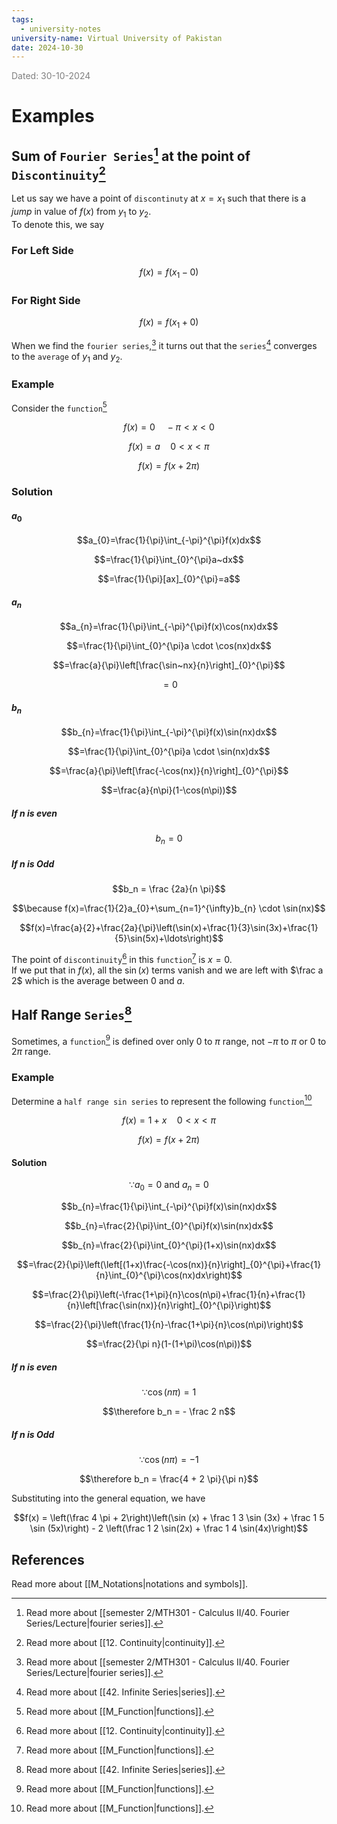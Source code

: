```yaml
---
tags:
  - university-notes
university-name: Virtual University of Pakistan
date: 2024-10-30
---
```


<span style="color: gray;">Dated: 30-10-2024</span>

# Examples

## Sum of `Fourier Series`[^1] at the point of `Discontinuity`[^2]

Let us say we have a point of `discontinuty` at $x = x_1$ such that there is a _jump_ in value of $f(x)$ from $y_1$ to $y_2$.  
To denote this, we say  

### For Left Side

$$f(x) = f(x_1 - 0)$$

### For Right Side

$$f(x) = f(x_1 + 0)$$

When we find the `fourier series`,[^1] it turns out that the `series`[^3] converges to the `average` of $y_1$ and $y_2$.

### Example

Consider the `function`[^4]  

$$f(x) = 0 \quad - \pi < x < 0$$

$$f(x) = a \quad 0 < x < \pi$$

$$f(x) = f(x + 2 \pi)$$

### Solution

#### $a_0$

$$a_{0}=\frac{1}{\pi}\int_{-\pi}^{\pi}f(x)dx$$

$$=\frac{1}{\pi}\int_{0}^{\pi}a~dx$$

$$=\frac{1}{\pi}[ax]_{0}^{\pi}=a$$

#### $a_n$

$$a_{n}=\frac{1}{\pi}\int_{-\pi}^{\pi}f(x)\cos(nx)dx$$

$$=\frac{1}{\pi}\int_{0}^{\pi}a \cdot \cos(nx)dx$$

$$=\frac{a}{\pi}\left[\frac{\sin~nx}{n}\right]_{0}^{\pi}$$

$$= 0$$

#### $b_n$

$$b_{n}=\frac{1}{\pi}\int_{-\pi}^{\pi}f(x)\sin(nx)dx$$

$$=\frac{1}{\pi}\int_{0}^{\pi}a \cdot \sin(nx)dx$$

$$=\frac{a}{\pi}\left[\frac{-\cos(nx)}{n}\right]_{0}^{\pi}$$

$$=\frac{a}{n\pi}(1-\cos(n\pi))$$

##### If $n$ is even

$$b_n = 0$$

##### If $n$ is Odd

$$b_n = \frac {2a}{n \pi}$$

$$\because f(x)=\frac{1}{2}a_{0}+\sum_{n=1}^{\infty}b_{n} \cdot \sin(nx)$$

$$f(x)=\frac{a}{2}+\frac{2a}{\pi}\left(\sin(x)+\frac{1}{3}\sin(3x)+\frac{1}{5}\sin(5x)+\ldots\right)$$

The point of `discontinuity`[^2] in this `function`[^4] is $x = 0$.  
If we put that in $f(x)$, all the $\sin(x)$ terms vanish and we are left with $\frac a 2$ which is the average between $0$ and $a$.

## Half Range `Series`[^3]

Sometimes, a `function`[^4] is defined over only $0$ to $\pi$ range, not $- \pi$ to $\pi$ or $0$ to $2 \pi$ range.

### Example

Determine a `half range sin series` to represent the following `function`[^4]  

$$f(x) = 1 + x \quad 0 < x < \pi$$

$$f(x) = f(x + 2 \pi)$$

#### Solution

$$\because a_0 = 0 \text{ and } a_n = 0$$

$$b_{n}=\frac{1}{\pi}\int_{-\pi}^{\pi}f(x)\sin(nx)dx$$

$$b_{n}=\frac{2}{\pi}\int_{0}^{\pi}f(x)\sin(nx)dx$$

$$b_{n}=\frac{2}{\pi}\int_{0}^{\pi}(1+x)\sin(nx)dx$$

$$=\frac{2}{\pi}\left(\left[(1+x)\frac{-\cos(nx)}{n}\right]_{0}^{\pi}+\frac{1}{n}\int_{0}^{\pi}\cos(nx)dx\right)$$

$$=\frac{2}{\pi}\left(-\frac{1+\pi}{n}\cos(n\pi)+\frac{1}{n}+\frac{1}{n}\left[\frac{\sin(nx)}{n}\right]_{0}^{\pi}\right)$$

$$=\frac{2}{\pi}\left(\frac{1}{n}-\frac{1+\pi}{n}\cos(n\pi)\right)$$

$$=\frac{2}{\pi n}(1-(1+\pi)\cos(n\pi))$$

##### If $n$ is even

$$\because \cos(n\pi) = 1$$

$$\therefore b_n = - \frac 2 n$$

##### If $n$ is Odd

$$\because \cos(n\pi) = -1$$

$$\therefore b_n = \frac{4 + 2 \pi}{\pi n}$$

Substituting into the general equation, we have  

$$f(x) = \left(\frac 4 \pi + 2\right)\left(\sin (x) + \frac 1 3 \sin (3x) + \frac 1 5 \sin (5x)\right) - 2 \left(\frac 1 2 \sin(2x) + \frac 1 4 \sin(4x)\right)$$

## References

Read more about [[M_Notations|notations and symbols]].

[^1]: Read more about [[semester 2/MTH301 - Calculus II/40. Fourier Series/Lecture|fourier series]].
[^2]: Read more about [[12. Continuity|continuity]].
[^3]: Read more about [[42. Infinite Series|series]].
[^4]: Read more about [[M_Function|functions]].